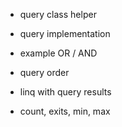 - query class helper
- query implementation
- example OR / AND
- query order

- linq with query results
- count, exits, min, max